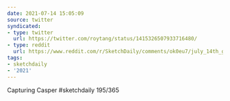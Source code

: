 ```yaml
---
date: 2021-07-14 15:05:09
source: twitter
syndicated:
- type: twitter
  url: https://twitter.com/roytang/status/1415326507933716480/
- type: reddit
  url: https://www.reddit.com/r/SketchDaily/comments/ok0eu7/july_14th_ghosts/h55u71w/
tags:
- sketchdaily
- '2021'
---
```


Capturing Casper #sketchdaily 195/365